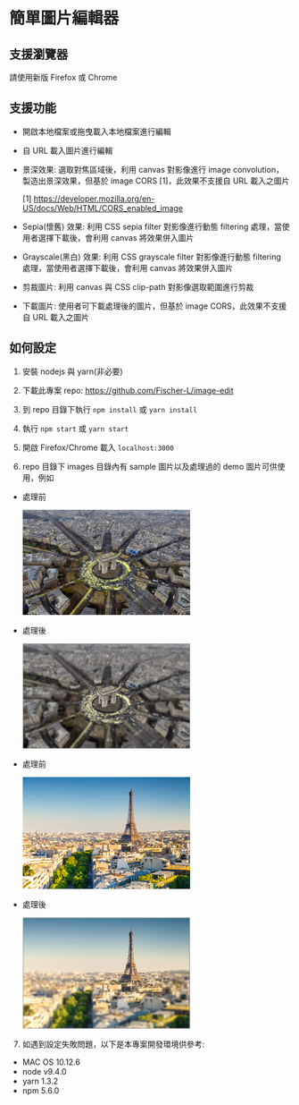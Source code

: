 # 簡單圖片編輯器

## 支援瀏覽器
請使用新版 Firefox 或 Chrome

## 支援功能
* 開啟本地檔案或拖曳載入本地檔案進行編輯

* 自 URL 載入圖片進行編輯

* 景深效果: 選取對焦區域後，利用 canvas 對影像進行 image convolution，製造出景深效果，但基於 image CORS [1]，此效果不支援自 URL 載入之圖片

  [1] https://developer.mozilla.org/en-US/docs/Web/HTML/CORS_enabled_image

* Sepia(懷舊) 效果: 利用 CSS sepia filter 對影像進行動態 filtering 處理，當使用者選擇下載後，會利用 canvas 將效果併入圖片

* Grayscale(黑白) 效果: 利用 CSS grayscale filter 對影像進行動態 filtering 處理，當使用者選擇下載後，會利用 canvas 將效果併入圖片

* 剪裁圖片: 利用 canvas 與 CSS clip-path 對影像選取範圍進行剪裁

* 下載圖片: 使用者可下載處理後的圖片，但基於 image CORS，此效果不支援自 URL 載入之圖片

## 如何設定
1. 安裝 nodejs 與 yarn(非必要)

2. 下載此專案 repo: https://github.com/Fischer-L/image-edit

3. 到 repo 目錄下執行 `npm install` 或 `yarn install`

4. 執行 `npm start` 或 `yarn start`

5. 開啟 Firefox/Chrome 載入 `localhost:3000`

6. repo 目錄下 images 目錄內有 sample 圖片以及處理過的 demo 圖片可供使用，例如
  
  - 處理前

    <img width="300" src="./images/samples/Arc_de_Triomphe.jpg">
  
  - 處理後

    <img width="300" src="./images/processed/Arc_de_Triomphe_processed.jpg">
  
  - 處理前

    <img width="300" src="./images/samples/Eiffel_tower.jpg">
  
  - 處理後
  
    <img width="300" src="./images/processed/Eiffel_tower_processed.jpg">

7. 如遇到設定失敗問題，以下是本專案開發環境供參考:
  - MAC OS 10.12.6
  - node v9.4.0
  - yarn 1.3.2
  - npm 5.6.0
  